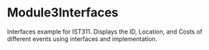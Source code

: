 # Module3Interfaces
Interfaces example for IST311. Displays the ID, Location, and Costs of different events using interfaces and implementation.
